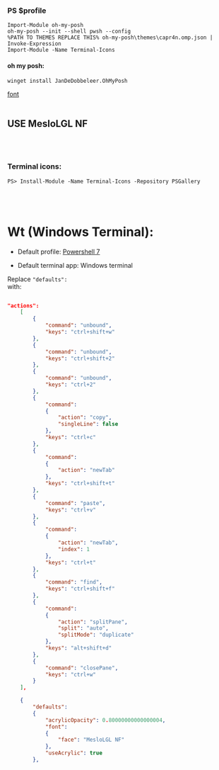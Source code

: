 ### PS $profile
```
Import-Module oh-my-posh
oh-my-posh --init --shell pwsh --config 
%PATH TO THEMES REPLACE THIS% oh-my-posh\themes\capr4n.omp.json | Invoke-Expression
Import-Module -Name Terminal-Icons
```

#### oh my posh:
```winget install JanDeDobbeleer.OhMyPosh```

[font](https://github.com/ryanoasis/nerd-fonts/releases/download/v2.1.0/Meslo.zip)
<br>
<br>
## USE MesloLGL NF
<br>
<br>

### Terminal icons:
```PS> Install-Module -Name Terminal-Icons -Repository PSGallery```
<br>
<br>
<br>
<br>
  
# Wt (Windows Terminal):
-  Default profile: [Powershell 7](https://docs.microsoft.com/en-us/powershell/scripting/install/installing-powershell-on-windows?view=powershell-7.2)

- Default terminal app: Windows terminal

Replace `"defaults":`
<br> 
with:


```json 

"actions": 
    [
        {
            "command": "unbound",
            "keys": "ctrl+shift+w"
        },
        {
            "command": "unbound",
            "keys": "ctrl+shift+2"
        },
        {
            "command": "unbound",
            "keys": "ctrl+2"
        },
        {
            "command": 
            {
                "action": "copy",
                "singleLine": false
            },
            "keys": "ctrl+c"
        },
        {
            "command": 
            {
                "action": "newTab"
            },
            "keys": "ctrl+shift+t"
        },
        {
            "command": "paste",
            "keys": "ctrl+v"
        },
        {
            "command": 
            {
                "action": "newTab",
                "index": 1
            },
            "keys": "ctrl+t"
        },
        {
            "command": "find",
            "keys": "ctrl+shift+f"
        },
        {
            "command": 
            {
                "action": "splitPane",
                "split": "auto",
                "splitMode": "duplicate"
            },
            "keys": "alt+shift+d"
        },
        {
            "command": "closePane",
            "keys": "ctrl+w"
        }
    ],

    {   
        "defaults": 
        {
            "acrylicOpacity": 0.80000000000000004,
            "font": 
            {
                "face": "MesloLGL NF"
            },
            "useAcrylic": true
        },
        
```